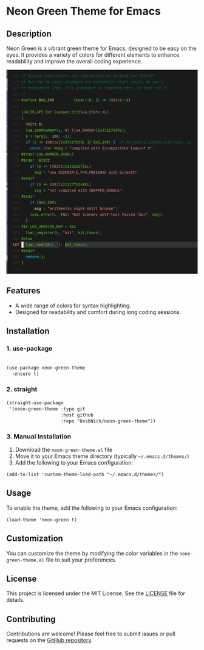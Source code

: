 # Neon Green Theme for Emacs

## Description
Neon Green is a vibrant green theme for Emacs, designed to be easy on the eyes. It provides a variety of colors for different elements to enhance readability and improve the overall coding experience.

![Neon Green Theme Screenshot](neon.png)


## Features
- A wide range of colors for syntax highlighting.
- Designed for readability and comfort during long coding sessions.

## Installation
### 1. use-package
```elisp

(use-package neon-green-theme
  :ensure t)
```

### 2. straight
```elisp
(straight-use-package
 '(neon-green-theme :type git
                    :host github
                    :repo "0xsbNick/neon-green-theme"))
```

### 3. Manual Installation
1. Download the `neon-green-theme.el` file
2. Move it to your Emacs theme directory (typically `~/.emacs.d/themes/`)
3. Add the following to your Emacs configuration:
```elisp
(add-to-list 'custom-theme-load-path "~/.emacs.d/themes/")
```

## Usage
To enable the theme, add the following to your Emacs configuration:

```elisp
(load-theme 'neon-green t)
```

## Customization
You can customize the theme by modifying the color variables in the `neon-green-theme.el` file to suit your preferences.

## License
This project is licensed under the MIT License. See the [LICENSE](LICENSE) file for details.

## Contributing
Contributions are welcome! Please feel free to submit issues or pull requests on the [GitHub repository](https://github.com/0xsbNick/neon-green-theme).
